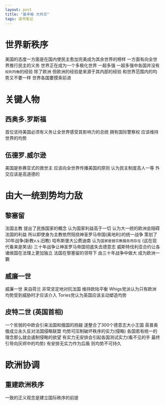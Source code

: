 ```yaml
---
layout: post
title: "基辛格 大外交"
tags: 读书笔记
---
```


# 世界新秩序
美国的态度一方面是在国内使民主愈加完美成为其余世界的榜样 一方面有向全世界推行民主的义务
世界正在成为一个多极化世界 一超多强
一超多强中各国并没有`权利均衡`的经验 除了欧洲
但欧洲的经验是来源于其内部的经验 和世界范围内的均势又不要一样
世界各国要摸索前进

<!--more-->

# 关键人物
## 西奥多.罗斯福
首位坚持美国必须有义务让全世界感受其影响力的总统 拥有国际警察权 应该维持世界的均势
## 伍德罗.威尔逊
美国是弥赛亚式的救世主 应该向全世界传播美国的原则 认为民主制度高人一等 外交应该是高道德的

# 由大一统到势均力敌
## 黎塞留
法国主教 提出了民族国家的概念 认为国家利益高于一切 认为大一统的欧洲会阻碍法国的利益
所以即使身为主教依然阻挠神圣罗马帝国(奥地利)的统一战争 策划了30年战争(新教v.s.旧教)
哈布斯堡大公费迪南 认为`国家是替宗教服务而存在` (这在现代看来是笑话)
三十年战争让神圣罗马帝国彻底失去德意志 威斯特伐利亚合约让各诸侯国在法理上更加独立
法国在黎塞留的领导下 由三十年战争中做大 成为欧洲一霸
## 威廉一世
威廉一世 来自荷兰 非常坚定地对抗法国 维持欧陆平衡
Whigs党派认为只有欧洲均势受到威胁时才应该介入
Tories党认为英国应该主动塑造均势
## 皮特二世 (英国首相)
一个贫弱的中欧会引来法国和俄国的觊觎 遂整合了300个德意志大小王国
英普奥俄成立永久反对法国侵略联盟
均势可压制破坏秩序的实力(侵略)
各国若有统一的理念那么就会遏制侵略的欲望
有实力无安排会引起各国测试实力(看不见的手 最终引导向灰烬中的均势)
有安排无实力作为后盾 则均势不可持久

# 欧洲协调
## 重建欧洲秩序
一致的正义观念是建立国际秩序的前提

